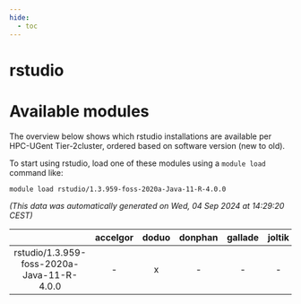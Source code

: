 ```yaml
---
hide:
  - toc
---
```


rstudio
=======

# Available modules


The overview below shows which rstudio installations are available per HPC-UGent Tier-2cluster, ordered based on software version (new to old).

To start using rstudio, load one of these modules using a `module load` command like:

```shell
module load rstudio/1.3.959-foss-2020a-Java-11-R-4.0.0
```

*(This data was automatically generated on Wed, 04 Sep 2024 at 14:29:20 CEST)*  

| |accelgor|doduo|donphan|gallade|joltik|shinx|skitty|
| :---: | :---: | :---: | :---: | :---: | :---: | :---: | :---: |
|rstudio/1.3.959-foss-2020a-Java-11-R-4.0.0|-|x|-|-|-|-|-|
